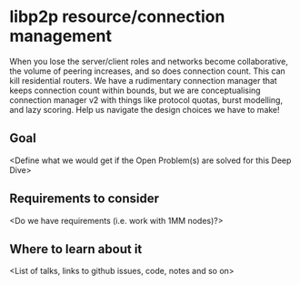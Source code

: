 # libp2p resource/connection management

When you lose the server/client roles and networks become collaborative, the volume of peering increases, and so does connection count. This can kill residential routers. We have a rudimentary connection manager that keeps connection count within bounds, but we are conceptualising connection manager v2 with things like protocol quotas, burst modelling, and lazy scoring. Help us navigate the design choices we have to make!

## Goal

<Define what we would get if the Open Problem(s) are solved for this Deep Dive>

## Requirements to consider

<Do we have requirements (i.e. work with 1MM nodes)?>

## Where to learn about it

<List of talks, links to github issues, code, notes and so on>
